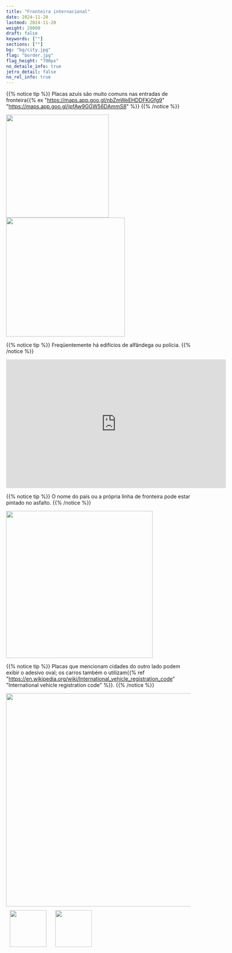 ```yaml
---
title: "Fronteira internacional"
date: 2024-11-20
lastmod: 2024-11-20
weight: 20000
draft: false
keywords: [""]
sections: [""]
bg: "bg/city.jpg"
flag: "border.jpg"
flag_height: "700px"
no_detaile_info: true
jetro_detail: false
no_rel_info: true
---
```



{{% notice tip %}}
Placas azuis são muito comuns nas entradas de fronteira{{% ex "https://maps.app.goo.gl/nbZmWeEHDDFKiGfg9" "https://maps.app.goo.gl/jpfAw9GGW56DAmmS8" %}}
{{% /notice %}}

<div class="googlemap-if unclickable">
<img src="/rule/europe/border/germany_border_crossing_border.jpg" width="280px">
<img src="/rule/europe/border/setembro2006_021.jpg" width="324px">
</div>

{{% notice tip %}}
Freqüentemente há edifícios de <span class="quiz">alfândega</span> ou <span class="quiz">polícia</span>.
{{% /notice %}}
<div class="googlemap-if">
<iframe src="https://www.google.com/maps/embed?pb=!4v1694939272677!6m8!1m7!1s2uxfcCp6uidNx2oYQVCSWw!2m2!1d42.4590981018757!2d2.864144052109467!3f172.86730464981395!4f5.506100536325874!5f0.4000000000000002" width="600" height="350" style="border:0;" allowfullscreen="" loading="lazy" referrerpolicy="no-referrer-when-downgrade"></iframe>
</div>


{{% notice tip %}}
O nome do país ou a própria <span class="quiz">linha de fronteira</span> pode estar pintado no asfalto.
{{% /notice %}}
<div class="googlemap-if unclickable">
<img src="/rule/europe/border/fronteira_entre_portugal_e.jpg" width="400px">
</div>


{{% notice tip %}}
Placas que mencionam cidades do outro lado podem exibir o <span class="quiz">adesivo oval</span>; os carros também o utilizam{{% ref "https://en.wikipedia.org/wiki/International_vehicle_registration_code" "International vehicle registration code" %}}.
{{% /notice %}}
<div class="googlemap-if unclickable no-margin">
<img src="/rule/europe/border/highway_roadway_autos_streets_0.jpg" width="580px">
</div>

<div class="googlemap-if unclickable">
<img src="/rule/europe/border/oval/fin.png" width="100px" style="margin:10px">
<img src="/rule/europe/border/oval/lt.jpg" width="100px" style="margin:10px">
</div>
